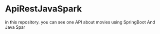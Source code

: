 # ApiRestJavaSpark

in this repository. you can see one API about movies using SpringBoot And Java Spar
